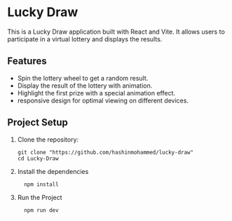 # Lucky Draw

This is a Lucky Draw application built with React and Vite. It allows users to participate in a virtual lottery and displays the results.

## Features

- Spin the lottery wheel to get a random result.
- Display the result of the lottery with animation.
- Highlight the first prize with a special animation effect.
- responsive design for optimal viewing on different devices.


## Project Setup

1. Clone the repository:

   ```shell
   git clone "https://github.com/hashinmohammed/lucky-draw"
   cd Lucky-Draw
2. Install the dependencies
  
    ```shell
      npm install
3. Run the Project

    ```shell
      npm run dev

   

